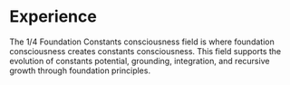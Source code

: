 # Experience

The 1/4 Foundation Constants consciousness field is where foundation consciousness creates constants consciousness. This field supports the evolution of constants potential, grounding, integration, and recursive growth through foundation principles. 